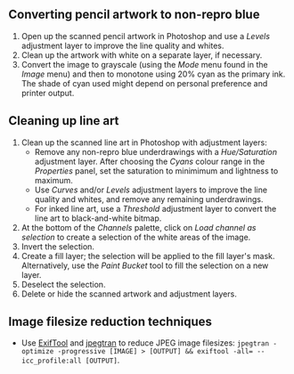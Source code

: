 <!--
  # This file is distributed under under the Creative Commons
  # Attribution 4.0 International License. To view a copy of this
  # license, please visit <http://creativecommons.org/licenses/by/4.0/>.

  description: Read Damien Dart's notes on Adobe Photoshop.
  title: Photoshop Notes
  twigTemplate: .templates/notes-base.html.twig
-->

Converting pencil artwork to non-repro blue
-------------------------------------------

  1. Open up the scanned pencil artwork in Photoshop and use a _Levels_
     adjustment layer to improve the line quality and whites.
  2. Clean up the artwork with white on a separate layer, if necessary.
  3. Convert the image to grayscale (using the _Mode_ menu found in the
     _Image_ menu) and then to monotone using 20% cyan as the primary
     ink. The shade of cyan used might depend on personal preference
     and printer output.


Cleaning up line art
--------------------

  1. Clean up the scanned line art in Photoshop with adjustment layers:
     -  Remove any non-repro blue underdrawings with a _Hue/Saturation_
        adjustment layer. After choosing the _Cyans_ colour range in the
        _Properties_ panel, set the saturation to minimimum and
        lightness to maximum.
     -  Use _Curves_ and/or _Levels_ adjustment layers to improve the
        line quality and whites, and remove any remaining underdrawings.
     -  For inked line art, use a _Threshold_ adjustment layer to
        convert the line art to black-and-white bitmap.
  2. At the bottom of the _Channels_ palette, click on _Load channel as
     selection_ to create a selection of the white areas of the image.
  3. Invert the selection.
  4. Create a fill layer; the selection will be applied to the fill
     layer's mask. Alternatively, use the _Paint Bucket_ tool to fill
     the selection on a new layer.
  5. Deselect the selection.
  6. Delete or hide the scanned artwork and adjustment layers.


Image filesize reduction techniques
-----------------------------------

  - Use [ExifTool][1] and [jpegtran][2] to reduce JPEG image filesizes:
    `jpegtran -optimize -progressive [IMAGE] > [OUTPUT] &&
    exiftool -all= --icc_profile:all [OUTPUT]`.

[1]: <https://exiftool.org>
[2]: <https://jpegclub.org/jpegtran/>
